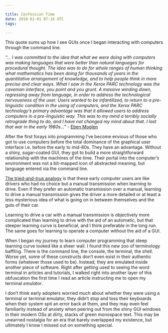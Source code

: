 ```yaml
---

title: Confession Time
date: 2018-01-01 07:16 UTC
tags: 

---
```



This quote sums up how I see GUIs once I began interacting with computers through the command line.

*“... I was committed to the idea that what we were doing with computers was making languages that were better than natural languages for procedural thought. The idea was to do for whole ranges of human thinking what mathematics has been doing for thousands of years in the quantitative arrangement of knowledge, and to help people think in more precise and clear ways. What I saw in the Xerox PARC technology was the caveman interface, you point and you grunt. A massive winding down, regressing away from language, in order to address the technological nervousness of the user. Users wanted to be infantilized, to return to a pre-linguistic condition in the using of computers, and the Xerox PARC technology’s primary advantage was that it allowed users to address computers in a pre-linguistic way. This was to my mind a terribly socially retrograde thing to do, and I have not changed my mind about that. I lost that war in the early 1980s…”* - [Eben Moglen](http://www.cabinetmagazine.org/issues/1/i_moglen_1.php)

After the first forays into programming I’ve become envious of those who got to use computers before the total dominance of the graphical user interface i.e. before the early to mid-80s. They have an advantage. Without a shiny, sugar-coated GUI, they got to build a more straightforward relationship with the machines of the time. Their portal into the computer’s environment was not a bit-mapped icon of abstracted meaning, but language entered via the command line.

[The tried-and-true analogy](http://cristal.inria.fr/~weis/info/commandline.html) is that these early computer users are like drivers who had no choice but a manual transmission when learning to drive. Even if they prefer an automatic transmission over a manual, learning to drive a manual transmission gives the driver a more detailed or at least a less mysterious idea of what is going on in between themselves and the guts of their car.

Learning to drive a car with a manual transmission is objectively more complicated than learning to drive with the aid of an automatic, but that steeper learning curve is beneficial, and I think preferable in the long run. The same goes for learning to operate a computer without the aid of a GUI.

When I began my journey to learn computer programming that steep learning curve looked like a sheer wall. I found this new zoo of terminology baffling. There is the command line, the console, the terminal, the shell. Worse yet, some of these constructs don’t even exist in their authentic forms (whatever those used to be). Instead, they are emulated inside another piece of software. Right after getting used to seeing the word terminal in articles and tutorials, I walked right into another layer of this obfuscation the first time I read an article instructing me to open my terminal *emulator*.

I don’t think early adopters worried much about whether they were using a terminal or terminal emulator, they didn’t stop and toss their keyboards when their system spit an error back at them, and they may even feel familiarity instead of anxiety when peering out from the shiny GUI windows in their modern OSs at dirty, stacks of green monospace text. This may be unearned nostalgia for an era that barely overlapped my existence, but ultimately I know I missed out on something special.

